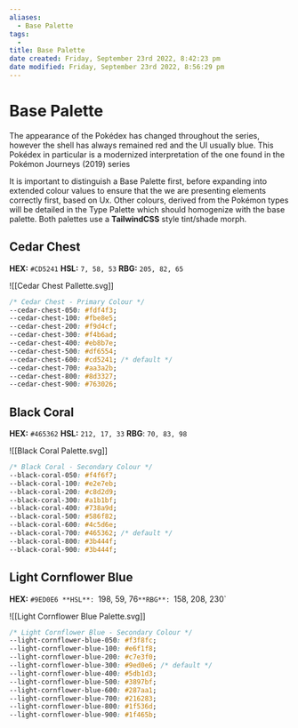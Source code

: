 ```yaml
---
aliases:
  - Base Palette
tags:
  - 
title: Base Palette
date created: Friday, September 23rd 2022, 8:42:23 pm
date modified: Friday, September 23rd 2022, 8:56:29 pm
---
```


# Base Palette

The appearance of the Pokédex has changed throughout the series, however the shell has always remained red and the UI usually blue. This Pokédex in particular is a modernized interpretation of the one found in the Pokémon Journeys (2019) series

It is important to distinguish a Base Palette first, before expanding into extended colour values to ensure that the we are presenting elements correctly first, based on Ux. Other colours, derived from the Pokémon types will be detailed in the Type Palette which should homogenize with the base palette. Both palettes use a **TailwindCSS** style tint/shade morph.

## Cedar Chest

**HEX:**  `#CD5241`
**HSL:** `7, 58, 53`
**RBG:** `205, 82, 65`

![[Cedar Chest Pallette.svg]]

```css
/* Cedar Chest - Primary Colour */
--cedar-chest-050: #fdf4f3;
--cedar-chest-100: #fbe8e5;
--cedar-chest-200: #f9d4cf;
--cedar-chest-300: #f4b6ad;
--cedar-chest-400: #eb8b7e;
--cedar-chest-500: #df6554;
--cedar-chest-600: #cd5241; /* default */
--cedar-chest-700: #aa3a2b;
--cedar-chest-800: #8d3327;
--cedar-chest-900: #763026;
```

## Black Coral

**HEX:**  `#465362`
**HSL:**  `212, 17, 33`
**RBG**:  `70, 83, 98`

![[Black Coral Palette.svg]]

```css
/* Black Coral - Secondary Colour */
--black-coral-050: #f4f6f7;
--black-coral-100: #e2e7eb;
--black-coral-200: #c8d2d9;
--black-coral-300: #a1b1bf;
--black-coral-400: #738a9d;
--black-coral-500: #586f82;
--black-coral-600: #4c5d6e;
--black-coral-700: #465362; /* default */
--black-coral-800: #3b444f;
--black-coral-900: #3b444f;
```

## Light Cornflower Blue

**HEX:**  `#9ED0E6
**HSL**: `198, 59, 76`
**RBG**:  `158, 208, 230`

![[Light Cornflower Blue Palette.svg]]

```css
/* Light Cornflower Blue - Secondary Colour */
--light-cornflower-blue-050: #f3f8fc;
--light-cornflower-blue-100: #e6f1f8;
--light-cornflower-blue-200: #c7e3f0;
--light-cornflower-blue-300: #9ed0e6; /* default */
--light-cornflower-blue-400: #5db1d3;
--light-cornflower-blue-500: #3897bf;
--light-cornflower-blue-600: #287aa1;
--light-cornflower-blue-700: #216283;
--light-cornflower-blue-800: #1f536d;
--light-cornflower-blue-900: #1f465b;
```
